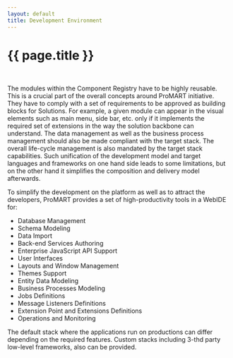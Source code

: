 ```yaml
---
layout: default
title: Development Environment
---
```


{{ page.title }}
===

<br>

The modules within the Component Registry have to be highly reusable. This is a crucial part of the overall concepts around ProMART initiative. They have to comply with a set of requirements to be approved as building blocks for Solutions. For example, a given module can appear in the visual elements such as main menu, side bar, etc. only if it implements the required set of extensions in the way the solution backbone can understand. The data management as well as the business process management should also be made compliant with the target stack. The overall life-cycle management is also mandated by the target stack capabilities. Such unification of the development model and target languages and frameworks on one hand side leads to some limitations, but on the other hand it simplifies the composition and delivery model afterwards.

To simplify the development on the platform as well as to attract the developers, ProMART provides a set of high-productivity tools in a WebIDE for:
* Database Management
* Schema Modeling
* Data Import
* Back-end Services Authoring
* Enterprise JavaScript API Support
* User Interfaces
* Layouts and Window Management
* Themes Support
* Entity Data Modeling
* Business Processes Modeling
* Jobs Definitions
* Message Listeners Definitions
* Extension Point and Extensions Definitions
* Operations and Monitoring

The default stack where the applications run on productions can differ depending on the required features. Custom stacks including 3-thd party low-level frameworks, also can be provided.

<br>


